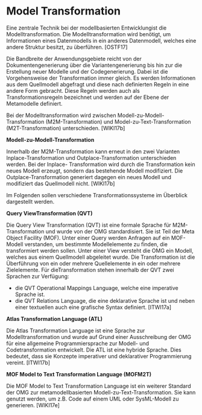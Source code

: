 # Model Transformation

Eine zentrale Technik bei der modellbasierten Entwicklungist die Modelltransformation. Die Modelltransformation wird benötigt, um Informationen eines Datenmodells in ein anderes Datenmodell, welches eine andere Struktur besitzt, zu überführen. [OSTF17] 

Die Bandbreite der Anwendungsgebiete reicht von der Dokumentengenerierung über die Variantengenerierung bis hin zur die Erstellung neuer Modelle und der Codegenerierung.  Dabei ist die Vorgehensweise der Transformation immer gleich. Es werden Informationen aus dem Quellmodell abgefragt und diese nach definierten Regeln in eine andere Form gebracht. Diese Regeln werden auch als Transformationsregeln bezeichnet und werden auf der Ebene der Metamodelle definiert.

Bei der Modelltransformation wird zwischen Modell-zu-Modell-Transformation (M2M-Transformation) und Model-zu-Text-Transformation (M2T-Transformation) unterschieden. [WIKI17b]

**Modell-zu-Modell-Transformation**

Innerhalb der M2M-Transformation kann erneut in den zwei Varianten Inplace-Transformation und Outplace-Transformation unterschieden werden. Bei der Inplace- Transformation wird durch die Transformation kein neues Modell erzeugt, sondern das bestehende Modell modifiziert. Die Outplace-Transformation generiert dagegen ein neues Modell und modifiziert das Quellmodell nicht. [WIKI17b]

Im Folgenden sollen verschiedene Transformationssysteme im Überblick dargestellt werden.

**Query ViewTransformation (QVT)**

Die Query View Transformation (QVT) ist eine formale Sprache für M2M-Transformation und wurde von der OMG standardisiert. Sie ist Teil der Meta Object Facility (MOF). Unter einer Query werden Anfragen auf ein MOF-Modell verstanden, um bestimmte Modellelemente zu finden, die transformiert werden sollen. Unter einer View versteht die OMG ein Modell, welches aus einem Quellmodell abgeleitet wurde. Die Transformation ist die Überführung von ein oder mehrere Quellelemente in ein oder mehrere Zielelemente. Für dieTransformation stehen innerhalb der QVT zwei Sprachen zur Verfügung:

* die QVT Operational Mappings Language, welche eine imperative Sprache ist.
* die QVT Relations Language, die eine deklarative Sprache ist und neben einer textuellen auch eine grafische Syntax definiert. [ITWI17a]

**Atlas Transformation Language (ATL)**

Die Atlas Transformation Language ist eine Sprache zur Modelltransformation und wurde auf Grund einer Ausschreibung der OMG für eine allgemeine Programmiersprache zur Modell- und Codetransformation entwickelt. Die ATL ist eine hybride Sprache. Dies bedeutet, dass sie Konzepte imperativer und deklarativer Programmierung vereint. [ITWI17b]

**MOF Model to Text Transformation Language (MOFM2T)**

Die MOF Model to Text Transformation Language ist ein weiterer Standard der OMG zur metamodellbasierten Modell-zu-Text-Transformation. Sie kann genutzt werden, um z.B. Code auf einem UML oder SysML-Modell zu generieren. [WIKI17e]